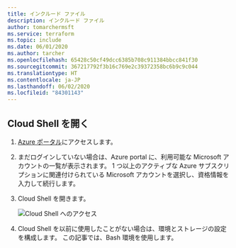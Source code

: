 ```yaml
---
title: インクルード ファイル
description: インクルード ファイル
author: tomarchermsft
ms.service: terraform
ms.topic: include
ms.date: 06/01/2020
ms.author: tarcher
ms.openlocfilehash: 65428c50cf49dcc6385b708c911384bbcc841f30
ms.sourcegitcommit: 367217792f3b16c769e2c39372358bc6b9c9c044
ms.translationtype: HT
ms.contentlocale: ja-JP
ms.lasthandoff: 06/02/2020
ms.locfileid: "84301143"
---
```

## <a name="open-cloud-shell"></a>Cloud Shell を開く

1. [Azure ポータル](https://portal.azure.com)にアクセスします。

1. まだログインしていない場合は、Azure portal に、利用可能な Microsoft アカウントの一覧が表示されます。 1 つ以上のアクティブな Azure サブスクリプションに関連付けられている Microsoft アカウントを選択し、資格情報を入力して続行します。

1. Cloud Shell を開きます。

    ![Cloud Shell へのアクセス](media/open-cloud-shell/portal-cloud-shell.png)

1. Cloud Shell を以前に使用したことがない場合は、環境とストレージの設定を構成します。 この記事では、Bash 環境を使用します。